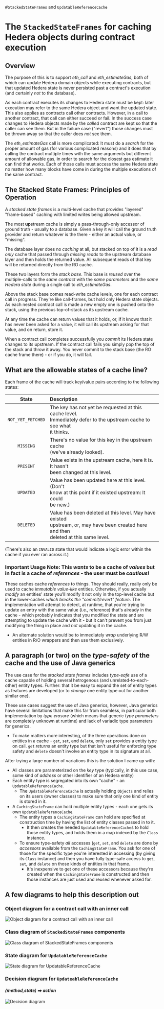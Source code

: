 #`StackedStateFrames` and `UpdatableReferenceCache`

# The `StackedStateFrames` for caching Hedera objects during contract execution

## Overview

The purpose of this is to support _eth_call_ and _eth_estimateGas_, both of which can update Hedera domain objects while executing contracts, but that updated Hedera state is never persisted past a contract's execution (and certainly _not_ to the database).

As each contract executes its changes to Hedera state must be kept: later execution may refer to the same Hedera object and want the updated state. This also applies as contracts call other contracts. However, in a call to another contract, that call can either succeed or fail. In the success case changes to Hedera objects made by the _called_ contract are kept so that the caller can see them. But in the failure case ("revert") those changes must be thrown away so that the caller does _not_ see them.

The _eth_estimateGas_ call is more complicated: It must do a _search_ for the proper amount of gas (for various complicated reasons) and it does that by calling the contract multiple times with the same arguments but different amount of allowable gas, in order to search for the closest gas estimate it can find that works. Each of those calls must access the same Hedera state no matter how many blocks have come in during the multiple executions of the same contract.

## The Stacked State Frames: Principles of Operation

A _stacked state frames_ is a multi-level cache that provides "layered" "frame-based" caching with limited writes being allowed upstream.

The most **up**stream cache is simply a pass-through-only accessor of
ground truth - usually to a database. Given a key it will call the
ground truth provider and return whatever is the there - either an actual
value, or "missing".

The database layer does no _caching_ at all, but stacked on top of it is
a _read only_ cache that passed through _missing reads_ to the upstream
database layer and then holds the returned value. All subsequent reads
of that key will be returned directly from the RO cache.

These two layers form the _stack base_. This base is _reused_ over the multiple-calls to the _same contract_ with the _same parameters_ and the _same Hedera state_ during a single call to _eth_estimateGas_.

Above the stack base comes read-write cache levels, one for each contract call in progress. They're like call-frames, but hold only Hedera state
objects. As each nested contract call is made a new empty one is pushed onto the stack, using the previous top-of-stack as its upstream cache.

At any time the cache can return values that it holds, or, if it knows that it has never been asked for a value, it will call its upstream asking for that value, and on return, store it.

When a contract call completes successfully you _commit_ its Hedera state changes to its upstream. If the contract call fails you simply pop the top of the stack and throw it away. You never commit to the stack base (the RO cache frame there) - or if you do, it will fail.

## What are the allowable states of a cache line?

Each frame of the cache will track key/value pairs according to the
following states:

|       State       | Description                                                                                                                                |
| :---------------: | :----------------------------------------------------------------------------------------------------------------------------------------- |
| `NOT_YET_FETCHED` | The key has not yet be requested at this cache level.<br>Immediately defer to the upstream cache to see what<br>it thinks.                 |
|     `MISSING`     | There's no value for this key in the upstream cache<br>(we've already looked).                                                             |
|     `PRESENT`     | Value exists in the upstream cache, here it is. It hasn't<br> been changed at this level.                                                  |
|     `UPDATED`     | Value has been updated here at this level. (Don't<br>know at this point if it existed upstream: It could<br>be new.)                       |
|     `DELETED`     | Value has been deleted at this level. May have existed<br>upstream, or, may have been created here and then<br>deleted at this same level. |

(There's also an `INVALID` state that would indicate a logic error within the cache if you ever ran across it.)

### Important Usage Note: This _wants_ to be a cache of _values_ but in fact is a cache of _references_ - the user must be _cautious_!

These caches cache _references_ to things. They should really, really only be used to cache _immutable value-like_ entities. Otherwise, if you actually _modify_ an entities' state you'll modify it not only in the top-level cache but in the lower-caches _which breaks the "commit/revert" feature_. The implementation will attempt to detect, at runtime, that you're trying to update an entry with the same value (i.e., reference) that's already in the cache - which probably indicates that you modified the state and are attempting to update the cache with it - but it can't prevent you from just modifying the thing in place and _not_ updating it in the cache.

- An alternate solution would be to immediately _wrap_ underlying R/W entities in R/O wrappers and then use them exclusively.

## A paragraph (or two) on the _type-safety_ of the cache and the use of Java generics

The use case for the _stacked state frames_ includes _type-safe_ use of a cache capable of holding several hetrogenous (and unrelated-to-each-other) entity types. Further: that it be easy to expand the set of entity types as features are developed (or to _change_ one entity type out for another similar one).

These use cases suggest the use of Java generics, however, Java generics have several limitations that make this far from seamless, in particular both implementation by _type erasure_ (which means that generic _type parameters_ are completely unknown at runtime) and lack of variadic type parameters for generics.

- To make matters more interesting, of the three operations done on entities in a cache - `get`, `set`, and
  `delete`, only `set` provides a entity type on call. `get` _returns_ an entity type but that isn't useful
  for enforcing type safety and `delete` doesn't involve an entity type in its signature at all.

After trying a large number of variations this is the solution I came up with:

- All classes are parameterized on the _key_ type (typically, in this use case, some kind of _address_ or other identifier of an Hedera entity)
- Each entity type is segregated into its own "cache" - an `UpdatableReferenceCache`.
  - The `UpdatableReferenceCache` is actually holding `Objects` and relies on its users (owner classes) to make sure that only one kind of entity is stored in it.
- A `CachingStateFrame` can hold multiple entity types - each one gets its own `UpdatableReferenceCache`.
  - The entity types a `CachingStateFrame` can hold are specified at construction time by having the list of
    entity classes passed in to it.
    - It then creates the needed `UpdatableReferenceCache`s to hold those entity types, and holds them in a map
      indexed by the `Class` instance.
  - To ensure type-safety _all_ accesses (`get`, `set`, and `delete` are done by _accessors_ available from the
    `CachingStateFrame`. You ask for one of those for the specific type you're interested in accessing (by
    giving its `Class` instance) and then you have fully type-safe access to `get`, `set`, and `delete` on those
    kinds of entities in that frame.
    - It's inexpensive to get one of these accessors because they're created when the `CachingStateFrame` is
      constructed and then those instances are just used and reused whenever asked for.

## A few diagrams to help this description out

### Object diagram for a contract call with an inner call

![Object diagram for a contract call with an inner call](ObjectDiagram-StackedStateFrames.svg)

<div style="page-break-before:always"></div>

### Class diagram of `StackedStateFrames` components

![Class diagram of StackedStateFrames components ](ClassDiagram-StackedStateFrames.svg)

<div style="page-break-before:always"></div>

### State diagram for `UpdatableReferenceCache`

![State diagram for UpdatableReferenceCache](StateDiagram-UpdatableReferenceCache.svg)

<div style="page-break-before:always"></div>

### Decision diagram for `UpdateableReferenceCache`

#### _(method,state) ⮕ action_

![Decision diagram](DecisionDiagram-UpdatableReferenceCache.png)
